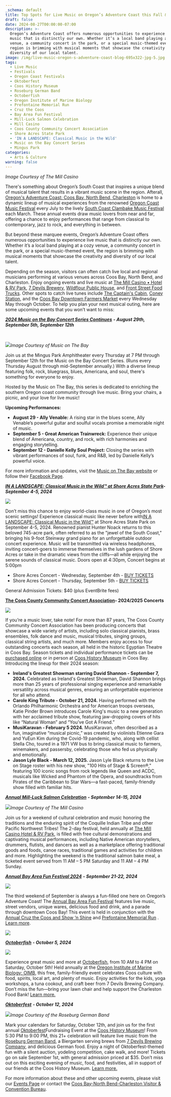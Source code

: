```yaml
---
_schema: default
title: Top Spots for Live Music on Oregon’s Adventure Coast this Fall & Beyond
draft: false
date: 2024-08-27T00:00:00-07:00
description: >-
  Oregon’s Adventure Coast offers numerous opportunities to experience live
  music that is distinctly our own. Whether it’s a local band playing at a cozy
  venue, a community concert in the park, or a special music-themed event, the
  region is brimming with musical moments that showcase the creativity and
  diversity of our local talent.
image: /img/live-music-oregon-s-adventure-coast-blog-695x322-jpg-5.jpg
tags:
  - Live Music
  - Festivals
  - Oregon Coast Festivals
  - Oktoberfest
  - Coos History Museum
  - Roseburg German Band
  - Octoberfish
  - Oregon Institute of Marine Biology
  - Prefontaine Memorial Run
  - Cruz the Coos
  - Bay Area Fun Festival
  - Mill-Luck Salmon Celebration
  - Mill Casino
  - Coos County Community Concert Association
  - Shore Acres State Park
  - 'IN A LANDSCAPE: Classical Music in the Wild'
  - Music on the Bay Concert Series
  - Mingus Park
categories:
  - Arts & Culture
warning: false
---
```

*Image Courtesy of The Mill Casino*

There's something about Oregon’s South Coast that inspires a unique blend of musical talent that results in a vibrant music scene in the region. Afterall, [Oregon's Adventure Coast: Coos Bay, North Bend, Charleston](https://www.oregonsadventurecoast.com/events/) is home to a dynamic lineup of musical experiences from the renowned [Oregon Coast Music Festival](https://www.oregoncoastmusic.org/) every July to the lively [South Coast Clambake Music Festival](https://clambakemusic.com/) each March. These annual events draw music lovers from near and far, offering a chance to enjoy performances that range from classical to contemporary, jazz to rock, and everything in between.

But beyond these marquee events, Oregon’s Adventure Coast offers numerous opportunities to experience live music that is distinctly our own. Whether it’s a local band playing at a cozy venue, a community concert in the park, or a special music-themed event, the region is brimming with musical moments that showcase the creativity and diversity of our local talent.

Depending on the season, visitors can often catch live local and regional musicians performing at various venues across Coos Bay, North Bend, and Charleston. Enjoy ongoing events and live music at [The Mill Casino • Hotel & RV Park](https://www.themillcasino.com/), [7 Devils Brewery](https://7devilsbrewery.com/), [Wildflour Public House](https://www.wildflourpub.com/), and [Front Street Food Trucks](https://www.facebook.com/frontstreetfoodtrucks/). Other spots to catch live tunes include [The Captain's Cabin](https://www.yelp.com/biz/captains-cabin-bar-coos-bay-2), [Coney Station](https://www.facebook.com/ConeyStation/), and the [Coos Bay Downtown Farmers Market](https://www.facebook.com/CoosBayFarmersMarket/) every Wednesday May through October. To help you plan your next musical outing, here are some upcoming events that you won’t want to miss:

[***2024 Music on the Bay Concert Series Continues***](https://musiconthebayoregon.com/) ***\- August 29th, September 5th, September 12th***

&nbsp;

![](/img/live-music-oregon-s-adventure-coast-blog-695x322-jpg-2.jpg)*Image Courtesy of Music on The Bay*

Join us at the Mingus Park Amphitheater every Thursday at 7 PM through September 12th for the Music on the Bay Concert Series. (Runs every Thursday August through mid-September annually.) With a diverse lineup featuring folk, rock, bluegrass, blues, Americana, and soul, there's something for everyone to enjoy.

Hosted by the Music on The Bay, this series is dedicated to enriching the southern Oregon coast community through live music. Bring your chairs, a picnic, and your love for live music!

**Upcoming Performances:**

* **August 29 - Ally Venable:** A rising star in the blues scene, Ally Venable’s powerful guitar and soulful vocals promise a memorable night of music.
* **September 5 - Great American Trainwreck:** Experience their unique blend of Americana, country, and rock, with rich harmonies and engaging storytelling.
* **September 12 - Danielle Kelly Soul Project:** Closing the series with vibrant performances of soul, funk, and R&B, led by Danielle Kelly’s powerful voice.

For more information and updates, visit the [Music on The Bay website](https://musiconthebayoregon.com/) or follow their [Facebook Page](https://www.facebook.com/musiconthebay).

[***IN A LANDSCAPE: Classical Music in the Wild™ at Shore Acres State Park***](https://www.oregonsadventurecoast.com/event/in-a-landscape-classical-music-in-the-wild/)***\- September 4-5, 2024***

![](/img/live-music-oregon-s-adventure-coast-blog-695x322-jpg-4.jpg)

Don’t miss this chance to enjoy world-class music in one of Oregon’s most scenic settings! Experience classical music like never before with[IN A LANDSCAPE: Classical Music in the Wild™](https://www.oregonsadventurecoast.com/event/in-a-landscape-classical-music-in-the-wild/) at Shore Acres State Park on September 4-5, 2024. Renowned pianist Hunter Noack returns to this beloved 745-acre park, often referred to as the "jewel of the South Coast," bringing his 9-foot Steinway grand piano for an unforgettable outdoor concert experience. Music will be transmitted via wireless headphones, inviting concert-goers to immerse themselves in the lush gardens of Shore Acres or take in the dramatic views from the cliffs—all while enjoying the serene sounds of classical music. Doors open at 4:30pm, Concert begins at 5:00pm

* Shore Acres Concert - Wednesday, September 4th - [BUY TICKETS](https://www.eventbrite.com/e/in-a-landscape-shore-acres-state-park-tickets-793568483697?aff=ebdsoporgprofile)
* Shore Acres Concert - Thursday, September 5th - [BUY TICKETS](https://www.eventbrite.com/e/in-a-landscape-shore-acres-state-park-tickets-793567701357?aff=ebdsoporgprofile)

General Admission Tickets: $40 (plus EventBrite fees)

[**The Coos County Community Concert Association**](https://cccca.net/)**\- 2024/2025 Concerts**

![](/img/live-music-oregon-s-adventure-coast-blog-695x322-jpg-7.jpg)

If you’re a music lover, take note! For more than 87 years, The Coos County Community Concert Association has been producing concerts that showcase a wide variety of artists, including solo classical pianists, brass ensembles, folk dance and music, musical tributes, singing groups, classical string artists, and much more. Members enjoy access to four outstanding concerts each season, all held in the historic Egyptian Theatre in Coos Bay. Season tickets and individual performance tickets can be [purchased online](https://cccca.net/ticket-info/) or in person at [Coos History Museum](https://cooshistory.org/) in Coos Bay. Introducing the lineup for their 2024 season:

* **Ireland's Greatest Showman starring David Shannon - September 7, 2024.** Celebrated as Ireland's Greatest Showman, David Shannon brings more than 25 years of professional singing experience and remarkable versatility across musical genres, ensuring an unforgettable experience for all who attend.
* **Carole King Tribute - October 21, 2024.** Having performed with the Orlando Philharmonic Orchestra and for American troops overseas, Katie Pinder Brown introduces Carole King's music to a new generation with her acclaimed tribute show, featuring jaw-dropping covers of hits like “Natural Woman” and “You’ve Got A Friend.”
* **MusiKaravan - February 5 2024.** MusiKaravan, often described as a fun, imaginative “musical picnic,” was created by violinists Etienne Gara and YuEun Kim during the Covid-19 pandemic, who, along with cellist Stella Cho, toured in a 1971 VW bus to bring classical music to farmers, winemakers, and passersby, celebrating those who fed us physically and emotionally.
* **Jason Lyle Black - March 12, 2025.** Jason Lyle Black returns to the Live on Stage roster with his new show, "100 Hits of Stage & Screen®," featuring 100 iconic songs from rock legends like Queen and ACDC, musicals like Wicked and Phantom of the Opera, and soundtracks from Pirates of the Caribbean to Star Wars—a fast-paced, family-friendly show filled with familiar hits.

[***Annual Mill-Luck Salmon Celebration***](https://www.oregonsadventurecoast.com/event/mill-luck-salmon-celebration/) ***\- September 14-15, 2024***

![](/img/live-music-oregon-s-adventure-coast-blog-695x322-jpg-6.jpg)*Image Courtesy of The Mill Casino*

Join us for a weekend of cultural celebration and music honoring the traditions and the enduring spirit of the Coquille Indian Tribe and other Pacific Northwest Tribes! The 2-day festival, held annually at [The Mill Casino Hotel & RV Park](https://www.themillcasino.com/), is filled with free cultural demonstrations and captivating musical performances, including Native American storytellers, drummers, flutists, and dancers as well as a marketplace offering traditional goods and foods, canoe races, traditional games and activities for children and more. Highlighting the weekend is the traditional salmon bake meal, a ticketed event served from 11 AM – 5 PM Saturday and 11 AM – 4 PM Sunday.

[***Annual Bay Area Fun Festival 2024***](https://www.oregonsadventurecoast.com/event/annual-bay-area-fun-festival/) ***\- September 21-22, 2024***

![](/img/live-music-oregon-s-adventure-coast-blog-695x322-jpg-3.jpg)

The third weekend of September is always a fun-filled one here on Oregon’s Adventure Coast! The [Annual Bay Area Fun Festival](https://www.oregonsadventurecoast.com/event/annual-bay-area-fun-festival/) features live music, street vendors, unique wares, delicious food and drink, and a parade through downtown Coos Bay! This event is held in conjunction with the [Annual Cruz the Coos and Show ‘n Shine](https://www.oregonsadventurecoast.com/event/annual-cruz-the-coos/) and [Prefontaine Memorial Run](https://www.oregonsadventurecoast.com/event/annual-prefontaine-memorial-run/) . [Learn more](https://coosbaydowntown.com/bay-area-fun-festival/).

![](/img/live-music-oregon-s-adventure-coast-blog-695x322-jpg.jpg)

[***Octoberfish***](https://www.oregonsadventurecoast.com/event/octoberfish/) ***\- October 5, 2024***

![](/img/live-music-oregon-s-adventure-coast-blog-695x322-jpg-8.jpg)

Experience great music and more at [Octoberfish](https://www.oregonsadventurecoast.com/event/octoberfish/), from 10 AM to 4 PM on Saturday, October 5th! Held annually at the [Oregon Institute of Marine Biology: OIMB](https://oimb.uoregon.edu/), this free, family-friendly event celebrates Coos culture with food, spirits, local art, and plenty of music. Enjoy activities for the kids, yoga workshops, a tuna cookout, and craft beer from 7 Devils Brewing Company. Don’t miss the fun—bring your lawn chair and help support the Charleston Food Bank! [Learn more.](https://www.oregonsadventurecoast.com/event/octoberfish/)

[***Oktoberfest***](https://www.oregonsadventurecoast.com/event/oktoberfest/) ***\- October 12, 2024***

![](/img/live-music-oregon-s-adventure-coast-blog-695x322-jpg-9.jpg)*Image Courtesy of the Roseburg German Band*

Mark your calendars for Saturday, October 12th, and join us for the first annual [Oktoberfest](https://www.oregonsadventurecoast.com/event/oktoberfest/)Fundraising Event at the [Coos History Museum](https://cooshistory.org/)! From 5:30 PM to 9:00 PM, this 21+ celebration will feature live music from the [Roseburg German Band](https://www.facebook.com/roseburggermanband/), a Biergarten serving brews from [7 Devils Brewing Company](https://7devilsbrewery.com/), and delicious German food. Enjoy a night of Oktoberfest-themed fun with a silent auction, yodeling competition, cake walk, and more! Tickets go on sale September 1st, with general admission priced at $35. Don’t miss out on this exciting evening of music, food, and festivities, all in support of our friends at the Coos History Museum. [Learn more.](https://www.oregonsadventurecoast.com/event/oktoberfest/)

For more information about these and other upcoming events, please visit our [Events Page](https://www.oregonsadventurecoast.com/events/) or contact the [Coos Bay-North Bend-Charleston Visitor & Convention Bureau](https://www.oregonsadventurecoast.com/).

<br><br>

<br>